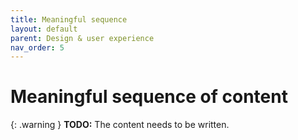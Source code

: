 ```yaml
---
title: Meaningful sequence
layout: default
parent: Design & user experience
nav_order: 5
---
```


# Meaningful sequence of content

{: .warning }
**TODO:**
The content needs to be written.
